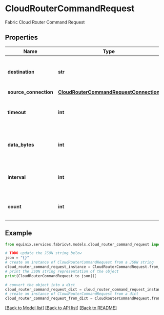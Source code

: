 # CloudRouterCommandRequest

Fabric Cloud Router Command Request

## Properties

Name | Type | Description | Notes
------------ | ------------- | ------------- | -------------
**destination** | **str** | Fabric Cloud Router Ping Command Destination | 
**source_connection** | [**CloudRouterCommandRequestConnection**](CloudRouterCommandRequestConnection.md) |  | [optional] 
**timeout** | **int** | Fabric Cloud Router Ping Command Timeout | [optional] 
**data_bytes** | **int** | Fabric Cloud Router Ping Command DataBytes | [optional] [default to 64]
**interval** | **int** | Time in milliseconds between sending each packet | [optional] [readonly] [default to 1000]
**count** | **int** | Total number of ping requests | [optional] [readonly] [default to 5]

## Example

```python
from equinix.services.fabricv4.models.cloud_router_command_request import CloudRouterCommandRequest

# TODO update the JSON string below
json = "{}"
# create an instance of CloudRouterCommandRequest from a JSON string
cloud_router_command_request_instance = CloudRouterCommandRequest.from_json(json)
# print the JSON string representation of the object
print(CloudRouterCommandRequest.to_json())

# convert the object into a dict
cloud_router_command_request_dict = cloud_router_command_request_instance.to_dict()
# create an instance of CloudRouterCommandRequest from a dict
cloud_router_command_request_from_dict = CloudRouterCommandRequest.from_dict(cloud_router_command_request_dict)
```
[[Back to Model list]](../README.md#documentation-for-models) [[Back to API list]](../README.md#documentation-for-api-endpoints) [[Back to README]](../README.md)


